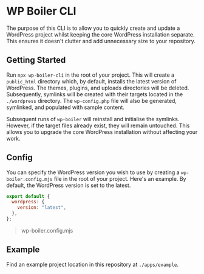 # WP Boiler CLI

The purpose of this CLI is to allow you to quickly create and update a WordPress project whilst keeping the core WordPress installation separate. This ensures it doesn't clutter and add unnecessary size to your repository.

## Getting Started

Run `npx wp-boiler-cli` in the root of your project. This will create a `public_html` directory which, by default, installs the latest version of WordPress. The themes, plugins, and uploads directories will be deleted. Subsequently, symlinks will be created with their targets located in the `./wordpress` directory. The `wp-config.php` file will also be generated, symlinked, and populated with sample content.

Subsequent runs of `wp-boiler` will reinstall and initialise the symlinks. However, if the target files already exist, they will remain untouched. This allows you to upgrade the core WordPress installation without affecting your work.

## Config

You can specify the WordPress version you wish to use by creating a `wp-boiler.config.mjs` file in the root of your project. Here's an example. By default, the WordPress version is set to the latest.

```js
export default {
  wordpress: {
    version: "latest",
  },
};
```

> wp-boiler.config.mjs

## Example

Find an example project location in this repository at `./apps/example`.
